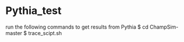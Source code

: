 # Pythia_test
run the following commands to get results from Pythia
$ cd ChampSim-master
$ trace_scipt.sh
